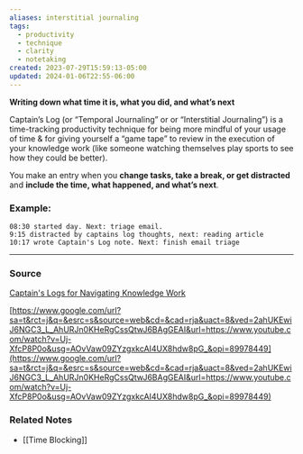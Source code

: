 ```yaml
---
aliases: interstitial journaling
tags:
  - productivity
  - technique
  - clarity
  - notetaking
created: 2023-07-29T15:59:13-05:00
updated: 2024-01-06T22:55-06:00
---
```

**Writing down what time it is, what you did, and what’s next**

Captain’s Log (or “Temporal Journaling” or or “Interstitial Journaling”) is a time-tracking productivity technique for being more mindful of your usage of time & for giving yourself a “game tape” to review in the execution of your knowledge work (like someone watching themselves play sports to see how they could be better). 

You make an entry when you **change tasks, take a break, or get distracted** and **include the time, what happened, and what’s next**.

### Example:

```
08:30 started day. Next: triage email.
9:15 distracted by captains log thoughts, next: reading article
10:17 wrote Captain's Log note. Next: finish email triage
```

---
### Source

[Captain's Logs for Navigating Knowledge Work](https://www.jamesstuber.com/captains-log/)

[https://www.google.com/url?sa=t&rct=j&q=&esrc=s&source=web&cd=&cad=rja&uact=8&ved=2ahUKEwiJ6NGC3_L_AhURJn0KHeRgCssQtwJ6BAgGEAI&url=https://www.youtube.com/watch?v=Uj-XfcP8P0o&usg=AOvVaw09ZYzgxkcAI4UX8hdw8pG_&opi=89978449](https://www.google.com/url?sa=t&rct=j&q=&esrc=s&source=web&cd=&cad=rja&uact=8&ved=2ahUKEwiJ6NGC3_L_AhURJn0KHeRgCssQtwJ6BAgGEAI&url=https://www.youtube.com/watch?v=Uj-XfcP8P0o&usg=AOvVaw09ZYzgxkcAI4UX8hdw8pG_&opi=89978449)

### Related Notes
- [[Time Blocking]]